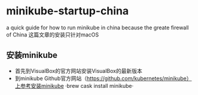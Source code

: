 # minikube-startup-china
a quick guide for how to run minikube in china because the greate firewall of China 
这篇文章的安装只针对macOS

## 安装minikube

- 首先到VisualBox的官方网站安装VisualBox的最新版本
- 到minikube Github官方网站（https://github.com/kubernetes/minikube）上参考安装minikube
·brew cask install minikube·

